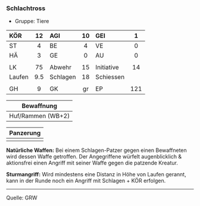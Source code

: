 ### Schlachtross

- Gruppe: Tiere

| KÖR    | 12  | AGI      | 10  | GEI        |  1  |
| :----- | :-: | :------- | :-: | :--------- | :-: |
| ST     |  4  | BE       |  4  | VE         |  0  |
| HÄ     |  3  | GE       |  0  | AU         |  0  |
|        |     |          |     |            |     |
| LK     | 75  | Abwehr   | 15  | Initiative | 14  |
| Laufen | 9.5 | Schlagen | 18  | Schiessen  |     |
|        |     |          |     |            |     |
| GH     |  9  | GK       | gr  | EP         | 121 |

|    Bewaffnung     |
| :---------------: |
| Huf/Rammen (WB+2) |

| Panzerung |
| :-------: |
|           |

**Natürliche Waffen:** Bei einem Schlagen-Patzer gegen einen Bewaffneten wird dessen Waffe getroffen. Der Angegriffene würfelt augenblicklich & aktionsfrei einen Angriff mit seiner Waffe gegen die patzende Kreatur.

**Sturmangriff:** Wird mindestens eine Distanz in Höhe von Laufen gerannt, kann in der Runde noch ein Angriff mit Schlagen + KÖR erfolgen.

---

Quelle: GRW
